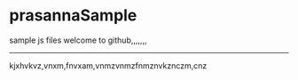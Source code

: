 # prasannaSample
sample js files
welcome to github,,,,,,,
******************
kjxhvkvz,vnxm,fnvxam,vnmzvnmzfnmznvkznczm,cnz
